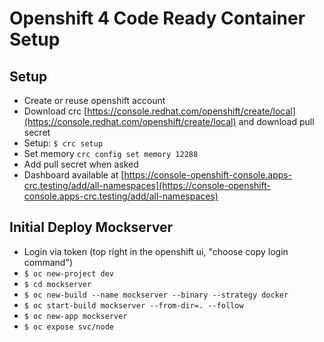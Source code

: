 # Openshift 4 Code Ready Container Setup

## Setup
- Create or reuse openshift account
- Download crc [https://console.redhat.com/openshift/create/local](https://console.redhat.com/openshift/create/local) and download pull secret
- Setup: `$ crc setup`
- Set memory `crc config set memory 12288`
- Add pull secret when asked
- Dashboard available at [https://console-openshift-console.apps-crc.testing/add/all-namespaces](https://console-openshift-console.apps-crc.testing/add/all-namespaces)

## Initial Deploy Mockserver
- Login via token (top right in the openshift ui, "choose copy login command")
- `$ oc new-project dev`
- `$ cd mockserver`
- `$ oc new-build --name mockserver --binary --strategy docker`
- `$ oc start-build mockserver --from-dir=. --follow`
- `$ oc new-app mockserver`
- `$ oc expose svc/node`
